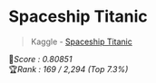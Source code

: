 # Spaceship Titanic
> Kaggle - [Spaceship Titanic](https://www.kaggle.com/competitions/spaceship-titanic)

💯*Score : 0.80851* <br>
🏆*Rank : 169 / 2,294 (Top 7.3%)*
